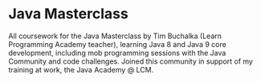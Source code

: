# Java Masterclass
All coursework for the Java Masterclass by Tim Buchalka (Learn Programming Academy teacher), learning Java 8 and Java 9 core development, including mob programming sessions with the Java Community and code challenges. Joined this community in support of my training at work, the Java Academy @ LCM.

